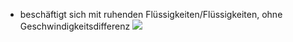 - beschäftigt sich mit ruhenden Flüssigkeiten/Flüssigkeiten, ohne Geschwindigkeitsdifferenz
![](Pasted%20image%2020241105084700.png)
